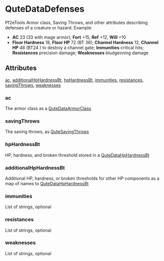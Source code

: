 # QuteDataDefenses

Pf2eTools Armor class, Saving Throws, and other attributes describing defenses of a creature or hazard. Example:

- **AC** 23 (33 with mage armor); **Fort** +15, **Ref** +12, **Will** +10
- **Floor Hardness** 18, **Floor HP** 72 (BT 36); **Channel Hardness** 12, **Channel HP** 48 (BT24 ) to destroy a channel gate; **Immunities** critical hits; **Resistances** precision damage; **Weaknesses** bludgeoning damage

## Attributes

[ac](#ac), [additionalHpHardnessBt](#additionalhphardnessbt), [hpHardnessBt](#hphardnessbt), [immunities](#immunities), [resistances](#resistances), [savingThrows](#savingthrows), [weaknesses](#weaknesses)


### ac

The armor class as a [QuteDataArmorClass](../QuteDataArmorClass.md)

### savingThrows

The saving throws, as [QuteSavingThrows](QuteSavingThrows.md)

### hpHardnessBt

HP, hardness, and broken threshold stored in a [QuteDataHpHardnessBt](../QuteDataHpHardnessBt.md)

### additionalHpHardnessBt

Additional HP, hardness, or broken thresholds for other HP components as a map of names to [QuteDataHpHardnessBt](../QuteDataHpHardnessBt.md)

### immunities

List of strings, optional

### resistances

List of strings, optional

### weaknesses

List of strings, optional
